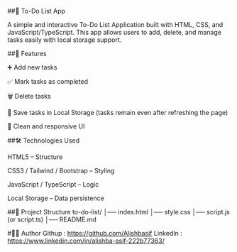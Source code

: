 ##📝 To-Do List App

A simple and interactive To-Do List Application built with HTML, CSS, and JavaScript/TypeScript.
This app allows users to add, delete, and manage tasks easily with local storage support.

##🚀 Features

➕ Add new tasks

✅ Mark tasks as completed

🗑️ Delete tasks

💾 Save tasks in Local Storage (tasks remain even after refreshing the page)

🎨 Clean and responsive UI

##🛠️ Technologies Used

HTML5 – Structure

CSS3 / Tailwind / Bootstrap – Styling

JavaScript / TypeScript – Logic

Local Storage – Data persistence

##📂 Project Structure
to-do-list/
│── index.html
│── style.css
│── script.js  (or script.ts)
│── README.md

#👩‍💻 Author
Githup : https://github.com/Alishbasif
LinkedIn : https://www.linkedin.com/in/alishba-asif-222b77363/
